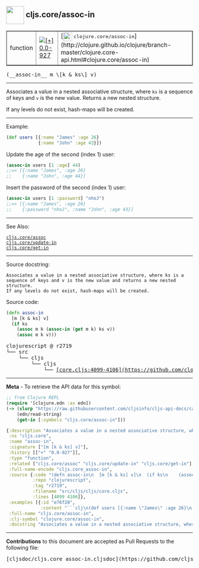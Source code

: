 ## <img width="48px" valign="middle" src="http://i.imgur.com/Hi20huC.png"> cljs.core/assoc-in

 <table border="1">
<tr>

<td>function</td>
<td><a href="https://github.com/cljsinfo/cljs-api-docs/tree/0.0-927"><img valign="middle" alt="[+] 0.0-927" src="https://img.shields.io/badge/+-0.0--927-lightgrey.svg"></a> </td>
<td>
[<img height="24px" valign="middle" src="http://i.imgur.com/1GjPKvB.png"> <samp>clojure.core/assoc-in</samp>](http://clojure.github.io/clojure/branch-master/clojure.core-api.html#clojure.core/assoc-in)
</td>
</tr>
</table>

 <samp>
(__assoc-in__ m \[k & ks\] v)<br>
</samp>

---

Associates a value in a nested associative structure, where `ks` is a sequence
of keys and `v` is the new value. Returns a new nested structure.

If any levels do not exist, hash-maps will be created.

---

Example:

```clj
(def users [{:name "James" :age 26}
            {:name "John" :age 43}])
```

Update the age of the second (index 1) user:

```clj
(assoc-in users [1 :age] 44)
;;=> [{:name "James", :age 26}
;;    {:name "John", :age 44}]
```

Insert the password of the second (index 1) user:

```clj
(assoc-in users [1 :password] "nhoJ")
;;=> [{:name "James", :age 26}
;;    {:password "nhoJ", :name "John", :age 43}]
```

---

See Also:

[`cljs.core/assoc`](cljs.core_assoc.md)<br>
[`cljs.core/update-in`](cljs.core_update-in.md)<br>
[`cljs.core/get-in`](cljs.core_get-in.md)<br>

---

Source docstring:

```
Associates a value in a nested associative structure, where ks is a
sequence of keys and v is the new value and returns a new nested structure.
If any levels do not exist, hash-maps will be created.
```

Source code:

```clj
(defn assoc-in
  [m [k & ks] v]
  (if ks
    (assoc m k (assoc-in (get m k) ks v))
    (assoc m k v)))
```

 <pre>
clojurescript @ r2719
└── src
    └── cljs
        └── cljs
            └── <ins>[core.cljs:4099-4106](https://github.com/clojure/clojurescript/blob/r2719/src/cljs/cljs/core.cljs#L4099-L4106)</ins>
</pre>


---

__Meta__ - To retrieve the API data for this symbol:

```clj
;; from Clojure REPL
(require '[clojure.edn :as edn])
(-> (slurp "https://raw.githubusercontent.com/cljsinfo/cljs-api-docs/catalog/cljs-api.edn")
    (edn/read-string)
    (get-in [:symbols "cljs.core/assoc-in"]))
```

```clj
{:description "Associates a value in a nested associative structure, where `ks` is a sequence\nof keys and `v` is the new value. Returns a new nested structure.\n\nIf any levels do not exist, hash-maps will be created.",
 :ns "cljs.core",
 :name "assoc-in",
 :signature ["[m [k & ks] v]"],
 :history [["+" "0.0-927"]],
 :type "function",
 :related ["cljs.core/assoc" "cljs.core/update-in" "cljs.core/get-in"],
 :full-name-encode "cljs.core_assoc-in",
 :source {:code "(defn assoc-in\n  [m [k & ks] v]\n  (if ks\n    (assoc m k (assoc-in (get m k) ks v))\n    (assoc m k v)))",
          :repo "clojurescript",
          :tag "r2719",
          :filename "src/cljs/cljs/core.cljs",
          :lines [4099 4106]},
 :examples [{:id "e76f20",
             :content "```clj\n(def users [{:name \"James\" :age 26}\n            {:name \"John\" :age 43}])\n```\n\nUpdate the age of the second (index 1) user:\n\n```clj\n(assoc-in users [1 :age] 44)\n;;=> [{:name \"James\", :age 26}\n;;    {:name \"John\", :age 44}]\n```\n\nInsert the password of the second (index 1) user:\n\n```clj\n(assoc-in users [1 :password] \"nhoJ\")\n;;=> [{:name \"James\", :age 26}\n;;    {:password \"nhoJ\", :name \"John\", :age 43}]\n```"}],
 :full-name "cljs.core/assoc-in",
 :clj-symbol "clojure.core/assoc-in",
 :docstring "Associates a value in a nested associative structure, where ks is a\nsequence of keys and v is the new value and returns a new nested structure.\nIf any levels do not exist, hash-maps will be created."}

```

---

__Contributions__ to this document are accepted as Pull Requests to the following file:

 <pre>
[cljsdoc/cljs.core_assoc-in.cljsdoc](https://github.com/cljsinfo/cljs-api-docs/blob/master/cljsdoc/cljs.core_assoc-in.cljsdoc)
</pre>

